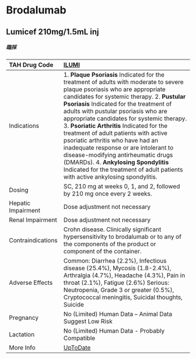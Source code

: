 # Brodalumab

## Lumicef 210mg/1.5mL inj

##### 臨採

| TAH Drug Code      | [ILUMI](https://www.tahsda.org.tw/drugs/hissearch.php?drug_code=ILUMI)                                                                                                                                                                                                                                                                                                                                                                                                                                                                                                                                                                     |
|:-------------------|:-------------------------------------------------------------------------------------------------------------------------------------------------------------------------------------------------------------------------------------------------------------------------------------------------------------------------------------------------------------------------------------------------------------------------------------------------------------------------------------------------------------------------------------------------------------------------------------------------------------------------------------------|
| Indications        | 1. **Plaque Psoriasis** Indicated for the treatment of adults with moderate to severe plaque psoriasis who are appropriate candidates for systemic therapy. 2. **Pustular Psoriasis** Indicated for the treatment of adults with pustular psoriasis who are appropriate candidates for systemic therapy. 3. **Psoriatic Arthritis** Indicated for the treatment of adult patients with active psoriatic arthritis who have had an inadequate response or are intolerant to disease-modifying antirheumatic drugs (DMARDs). 4. **Ankylosing Spondylitis** Indicated for the treatment of adult patients with active ankylosing spondylitis. |
| Dosing             | SC, 210 mg at weeks 0, 1, and 2, followed by 210 mg once every 2 weeks.                                                                                                                                                                                                                                                                                                                                                                                                                                                                                                                                                                    |
| Hepatic Impairment | Dose adjustment not necessary                                                                                                                                                                                                                                                                                                                                                                                                                                                                                                                                                                                                              |
| Renal Impairment   | Dose adjustment not necessary                                                                                                                                                                                                                                                                                                                                                                                                                                                                                                                                                                                                              |
| Contraindications  | Crohn disease. Clinically significant hypersensitivity to brodalumab or to any of the components of the product or component of the container.                                                                                                                                                                                                                                                                                                                                                                                                                                                                                             |
| Adverse Effects    | Common: Diarrhea (2.2%), Infectious disease (25.4%), Mycosis (1.8-2.4%), Arthralgia (4.7%), Headache (4.3%), Pain in throat (2.1%), Fatigue (2.6%) Serious: Neutropenia, Grade 3 or greater (0.5%), Cryptococcal meningitis, Suicidal thoughts, Suicide                                                                                                                                                                                                                                                                                                                                                                                    |
| Pregnancy          | No (Limited) Human Data – Animal Data Suggest Low Risk                                                                                                                                                                                                                                                                                                                                                                                                                                                                                                                                                                                     |
| Lactation          | No (Limited) Human Data - Probably Compatible                                                                                                                                                                                                                                                                                                                                                                                                                                                                                                                                                                                              |
| More Info          | [UpToDate](https://www.uptodate.com/contents/brodalumab-drug-information)                                                                                                                                                                                                                                                                                                                                                                                                                                                                                                                                                                  |

